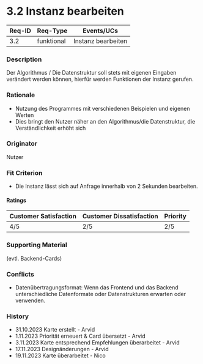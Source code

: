 # 3.2 Instanz bearbeiten

| Req-ID | Req-Type | Events/UCs   		   |
|--------|----------|--------------------|
| 3.2    |funktional| Instanz bearbeiten |

### Description
Der Algorithmus / Die Datenstruktur soll stets mit eigenen Eingaben verändert werden können, hierfür werden Funktionen der Instanz gerufen.

### Rationale
- Nutzung des Programmes mit verschiedenen Beispielen und eigenen Werten
- Dies bringt den Nutzer näher an den Algorithmus/die Datenstruktur, die Verständlichkeit erhöht sich

### Originator
Nutzer

### Fit Criterion
- Die Instanz lässt sich auf Anfrage innerhalb von 2 Sekunden bearbeiten.

#### Ratings
| Customer Satisfaction | Customer Dissatisfaction | Priority |
|-----------------------|--------------------------|----------|
| 4/5                   | 2/5             	  	   | 2/5      |

### Supporting Material
(evtl. Backend-Cards)

### Conflicts
- Datenübertragungsformat: Wenn das Frontend und das Backend unterschiedliche Datenformate oder Datenstrukturen erwarten oder verwenden.

### History
- 31.10.2023 Karte erstellt - Arvid
- 1.11.2023 Priorität erneuert & Card übersetzt - Arvid
- 3.11.2023 Karte entsprechend Empfehlungen überarbeitet - Arvid
- 17.11.2023 Designänderungen - Arvid
- 19.11.2023 Karte überarbeitet - Nico
